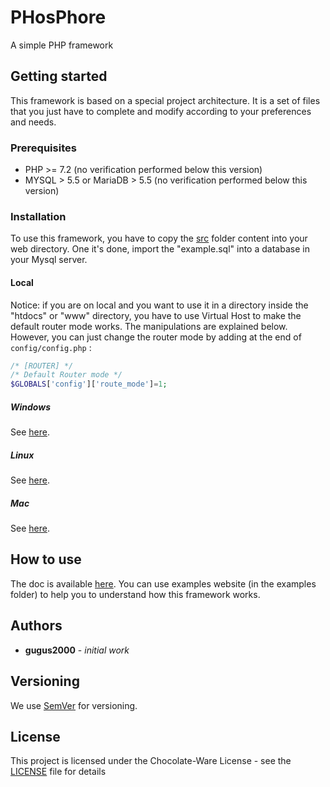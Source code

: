 # PHosPhore
 
 A simple PHP framework

## Getting started

This framework is based on a special project architecture. It is a set of files that you just have to complete and modify according to your preferences and needs.

### Prerequisites

* PHP >= 7.2 (no verification performed below this version)
* MYSQL > 5.5 or MariaDB > 5.5 (no verification performed below this version)

### Installation

To use this framework, you have to copy the [src](https://github.com/gugus2000/PHosPhore/tree/dev/src) folder content into your web directory. One it's done, import the "example.sql" into a database in your Mysql server.

#### Local

Notice: if you are on local and you want to use it in a directory inside the "htdocs" or "www" directory, you have to use Virtual Host to make the default router mode works. The manipulations are explained below. However, you can just change the router mode by adding at the end of ``config/config.php`` :
```php
/* [ROUTER] */
/* Default Router mode */
$GLOBALS['config']['route_mode']=1;
```

##### Windows

See [here](https://stackoverflow.com/questions/2658173/setup-apache-virtualhost-windows).

##### Linux

See [here](https://thelinuxos.com/how-to-setup-apache-virtual-hosts-on-ubuntu-18-04-and-16-04/).

##### Mac
See [here](https://jasonmccreary.me/articles/configure-apache-virtualhost-mac-os-x/).

## How to use

The doc is available [here](https://www.phosphore.org).
You can use examples website (in the examples folder) to help you to understand how this framework works.

## Authors

* **gugus2000** - *initial work*

## Versioning

We use [SemVer](http://semver.org/) for versioning.

## License

This project is licensed under the Chocolate-Ware License - see the [LICENSE](LICENSE) file for details

